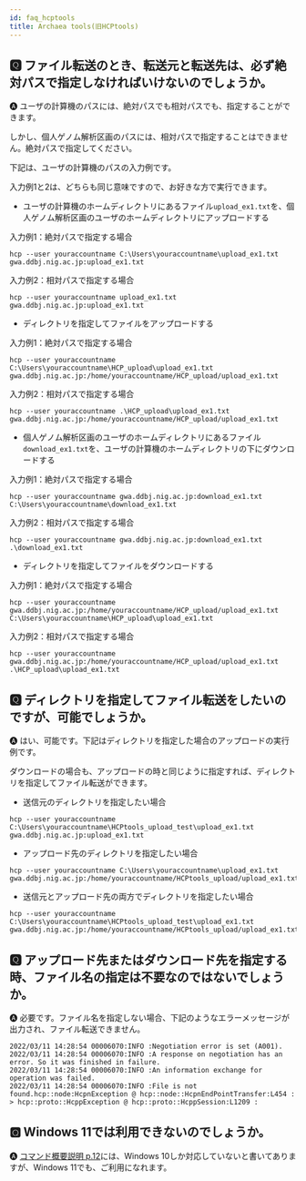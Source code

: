 ```yaml
---
id: faq_hcptools
title: Archaea tools(旧HCPtools)
---
```



## &#x1F180; ファイル転送のとき、転送元と転送先は、必ず絶対パスで指定しなければいけないのでしょうか。

&#x1F150; ユーザの計算機のパスには、絶対パスでも相対パスでも、指定することができます。

しかし、個人ゲノム解析区画のパスには、相対パスで指定することはできません。絶対パスで指定してください。


下記は、ユーザの計算機のパスの入力例です。

入力例1と2は、どちらも同じ意味ですので、お好きな方で実行できます。


- ユーザの計算機のホームディレクトリにあるファイル`upload_ex1.txt`を、個人ゲノム解析区画のユーザのホームディレクトリにアップロードする

入力例1：絶対パスで指定する場合
```
hcp --user youraccountname C:\Users\youraccountname\upload_ex1.txt gwa.ddbj.nig.ac.jp:upload_ex1.txt
```

入力例2：相対パスで指定する場合
```
hcp --user youraccountname upload_ex1.txt gwa.ddbj.nig.ac.jp:upload_ex1.txt
```

- ディレクトリを指定してファイルをアップロードする

入力例1：絶対パスで指定する場合
```
hcp --user youraccountname C:\Users\youraccountname\HCP_upload\upload_ex1.txt gwa.ddbj.nig.ac.jp:/home/youraccountname/HCP_upload/upload_ex1.txt
```

入力例2：相対パスで指定する場合
```
hcp --user youraccountname .\HCP_upload\upload_ex1.txt gwa.ddbj.nig.ac.jp:/home/youraccountname/HCP_upload/upload_ex1.txt
```

- 個人ゲノム解析区画のユーザのホームディレクトリにあるファイル`download_ex1.txt`を、ユーザの計算機のホームディレクトリの下にダウンロードする

入力例1：絶対パスで指定する場合
```
hcp --user youraccountname gwa.ddbj.nig.ac.jp:download_ex1.txt C:\Users\youraccountname\download_ex1.txt
```

入力例2：相対パスで指定する場合
```
hcp --user youraccountname gwa.ddbj.nig.ac.jp:download_ex1.txt .\download_ex1.txt
```

- ディレクトリを指定してファイルをダウンロードする

入力例1：絶対パスで指定する場合
```
hcp --user youraccountname gwa.ddbj.nig.ac.jp:/home/youraccountname/HCP_upload/upload_ex1.txt C:\Users\youraccountname\HCP_upload\upload_ex1.txt
```

入力例2：相対パスで指定する場合
```
hcp --user youraccountname gwa.ddbj.nig.ac.jp:/home/youraccountname/HCP_upload/upload_ex1.txt .\HCP_upload\upload_ex1.txt
```

## &#x1F180; ディレクトリを指定してファイル転送をしたいのですが、可能でしょうか。

&#x1F150; はい、可能です。下記はディレクトリを指定した場合のアップロードの実行例です。

ダウンロードの場合も、アップロードの時と同じように指定すれば、ディレクトリを指定してファイル転送ができます。

- 送信元のディレクトリを指定したい場合
```
hcp --user youraccountname C:\Users\youraccountname\HCPtools_upload_test\upload_ex1.txt gwa.ddbj.nig.ac.jp:upload_ex1.txt
```

- アップロード先のディレクトリを指定したい場合
```
hcp --user youraccountname C:\Users\youraccountname\upload_ex1.txt gwa.ddbj.nig.ac.jp:/home/youraccountname/HCPtools_upload/upload_ex1.txt
```

- 送信元とアップロード先の両方でディレクトリを指定したい場合
```
hcp --user youraccountname C:\Users\youraccountname\HCPtools_upload_test\upload_ex1.txt gwa.ddbj.nig.ac.jp:/home/youraccountname/HCPtools_upload/upload_ex1.txt
```

## &#x1F180; アップロード先またはダウンロード先を指定する時、ファイル名の指定は不要なのではないでしょうか。

&#x1F150; 必要です。ファイル名を指定しない場合、下記のようなエラーメッセージが出力され、ファイル転送できません。

```
2022/03/11 14:28:54 00006070:INFO :Negotiation error is set (A001).
2022/03/11 14:28:54 00006070:INFO :A response on negotiation has an error. So it was finished in failure.
2022/03/11 14:28:54 00006070:INFO :An information exchange for operation was failed.
2022/03/11 14:28:54 00006070:INFO :File is not found.hcp::node:HcpnException @ hcp::node::HcpnEndPointTransfer:L454 :  > hcp::proto::HcppException @ hcp::proto::HcppSession:L1209 :
```

## &#x1F180; Windows 11では利用できないのでしょうか。

&#x1F150; [<u>コマンド概要説明 p.12</u>](/pdf/HCPtools_overview_ja.pdf)には、Windows 10しか対応していないと書いてありますが、Windows 11でも、ご利用になれます。



